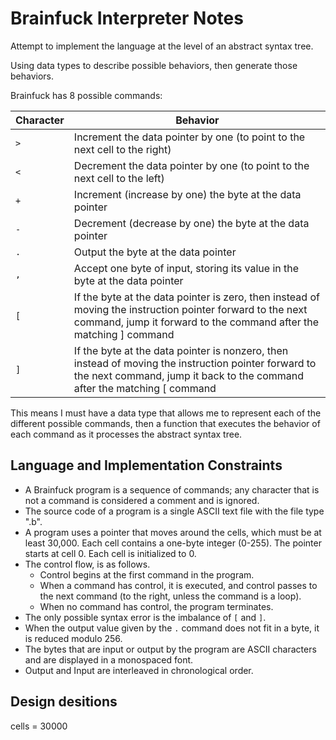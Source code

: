 # Brainfuck Interpreter Notes

Attempt to implement the language at the level of an abstract syntax tree.

Using data types to describe possible behaviors, then generate those behaviors.

Brainfuck has 8 possible commands:

| Character | Behavior |
|-----------|----------|
| ```>``` | Increment the data pointer by one (to point to the next cell to the right) |
| ```<``` | Decrement the data pointer by one (to point to the next cell to the left) |
| ```+``` | Increment (increase by one) the byte at the data pointer |
| ```-``` | Decrement (decrease by one) the byte at the data pointer |
| ```.``` | Output the byte at the data pointer |
| ```,``` | Accept one byte of input, storing its value in the byte at the data pointer |
| ```[``` | If the byte at the data pointer is zero, then instead of moving the instruction pointer forward to the next command, jump it forward to the command after the matching ] command |
| ```]``` | If the byte at the data pointer is nonzero, then instead of moving the instruction pointer forward to the next command, jump it back to the command after the matching [ command |

This means I must have a data type that allows me to represent each of the different possible commands, then a function that executes the behavior of each command as it processes the abstract syntax tree.

## Language and Implementation Constraints

- A Brainfuck program is a sequence of commands; any character that is not a command is considered a comment and is ignored.
- The source code of a program is a single ASCII text file with the file type ".b".
- A program uses a pointer that moves around the cells, which must be at least 30,000. Each cell contains a one-byte integer (0-255). The pointer starts at cell 0. Each cell is initialized to 0.
- The control flow, is as follows.
  - Control begins at the first command in the program.
  - When a command has control, it is executed, and control passes to the next command (to the right, unless the command is a loop).
  - When no command has control, the program terminates.
- The only possible syntax error is the imbalance of ```[``` and ```]```.
- When the output value given by the ```.``` command does not fit in a byte, it is reduced modulo 256.
- The bytes that are input or output by the program are ASCII characters and are displayed in a monospaced font.
- Output and Input are interleaved in chronological order.

## Design desitions

cells = 30000
